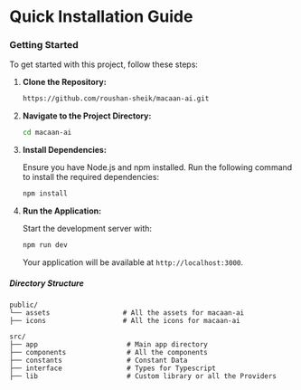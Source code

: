 # Quick Installation Guide

### **Getting Started**

To get started with this project, follow these steps:

1. **Clone the Repository:**

   ```bash
   https://github.com/roushan-sheik/macaan-ai.git
   ```

2. **Navigate to the Project Directory:**

   ```bash
   cd macaan-ai
   ```

3. **Install Dependencies:**

   Ensure you have Node.js and npm installed. Run the following command to install the required dependencies:

   ```bash
   npm install
   ```

4. **Run the Application:**

   Start the development server with:

   ```bash
   npm run dev
   ```

   Your application will be available at `http://localhost:3000`.

##### **Directory Structure**

```plaintext
public/
└── assets                  # All the assets for macaan-ai
├── icons                   # All the icons for macaan-ai

src/
├── app                      # Main app directory
├── components               # All the components
├── constants                # Constant Data
├── interface                # Types for Typescript
├── lib                      # Custom library or all the Providers

```
